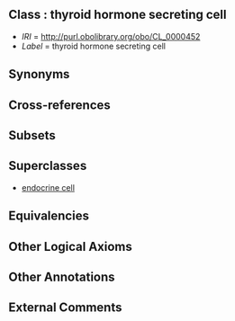 
## Class : thyroid hormone secreting cell

 * *IRI* = http://purl.obolibrary.org/obo/CL_0000452
 * *Label* = thyroid hormone secreting cell

## Synonyms


## Cross-references


## Subsets


## Superclasses

 * [endocrine cell](../../CL/63/CL_0000163.md)

## Equivalencies


## Other Logical Axioms


## Other Annotations


## External Comments

